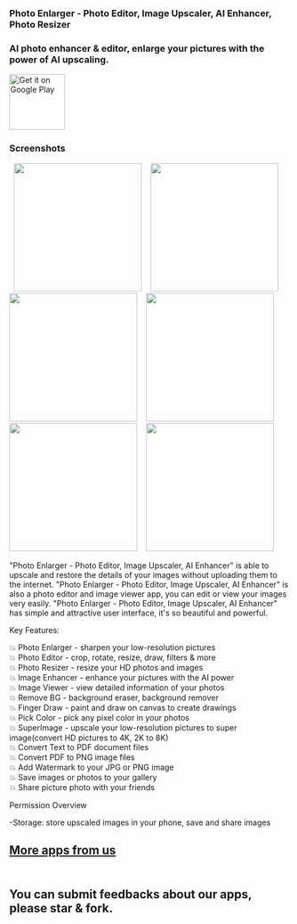### Photo Enlarger - Photo Editor, Image Upscaler, AI Enhancer, Photo Resizer<br/>

### AI photo enhancer & editor, enlarge your pictures with the power of AI upscaling.<br/>

<a href='https://play.google.com/store/apps/details?id=com.smart.photo.enlarge.upscale.enhancer&pcampaignid=pcampaignidMKT-Other-global-all-co-prtnr-py-PartBadge-Mar2515-1'><img height="100" alt='Get it on Google Play' src='https://play.google.com/intl/en_us/badges/static/images/badges/en_badge_web_generic.png'/></a>

### Screenshots
<p>
  <span>&nbsp;</span>
  <img src="https://play-lh.googleusercontent.com/_45SPrwtHF8OTf7UGmb2cv6BigmkPa801dIFayd626DzhPaUYdYd0rMo1LsTs-D0po4=w1052-h592-rw" width="230">
  <span>&nbsp;&nbsp;</span>
  <img src="https://play-lh.googleusercontent.com/Wvg0wYFcjXqgFyZ1ktzxM6f-zmArLpqLbDya3Xp8eD6XaVjIAH76FypznPcJzqHJXQI=w1052-h592-rw" width="230">
  <span>&nbsp;&nbsp;</span>
  <img src="https://play-lh.googleusercontent.com/fCuk8Q_qjLwH-3--YeOumPPUnsDfNzUFbqFshs90rWSBSwzddkDoo7vJjnha6dGcQWM=w1052-h592-rw" width="230">
  <span>&nbsp;&nbsp;</span>
  <img src="https://play-lh.googleusercontent.com/AYPH9cRi0CtHOy0scV0Q2I9HbDc-WaA2VAToF6HJKJQCHWmETEf8P-jFvGLuLRD13g=w1052-h592-rw" width="230">
  <span>&nbsp;&nbsp;</span>
  <img src="https://play-lh.googleusercontent.com/0DZgq_ucffPSfkZlgvdjfdO6TfvIqJspY5FDSqf5aWejXQJdypnJs9ZfJMMOlYJm4sI=w526-h296-rw" width="230">
  <span>&nbsp;&nbsp;</span>
  <img src="https://play-lh.googleusercontent.com/nmL-64CW913oN_feG9qC3ffyQly2trcdCzGEkooYIuVEt5GnYZc2v1Q7e9oulGTm7Q=w1052-h592-rw" width="230">
  <span>&nbsp;</span>
</p>


"Photo Enlarger - Photo Editor, Image Upscaler, AI Enhancer" is able to upscale and restore the details of your images without uploading them to the internet. "Photo Enlarger - Photo Editor, Image Upscaler, AI Enhancer" is also a photo editor and image viewer app, you can edit or view your images very easily. "Photo Enlarger - Photo Editor, Image Upscaler, AI Enhancer" has simple and attractive user interface, it's so beautiful and powerful.

Key Features:

💥 Photo Enlarger - sharpen your low-resolution pictures<br/>
💥 Photo Editor - crop, rotate, resize, draw, filters & more<br/>
💥 Photo Resizer - resize your HD photos and images<br/>
💥 Image Enhancer - enhance your pictures with the AI power<br/>
💥 Image Viewer - view detailed information of your photos<br/>
💥 Remove BG - background eraser, background remover<br/>
💥 Finger Draw - paint and draw on canvas to create drawings<br/>
💥 Pick Color - pick any pixel color in your photos<br/>
💥 SuperImage - upscale your low-resolution pictures to super image(convert HD pictures to 4K, 2K to 8K)<br/>
💥 Convert Text to PDF document files<br/>
💥 Convert PDF to PNG image files<br/>
💥 Add Watermark to your JPG or PNG image<br/>
💥 Save images or photos to your gallery<br/>
💥 Share picture photo with your friends<br/>

Permission Overview

-Storage: store upscaled images in your phone, save and share images

## [More apps from us](https://play.google.com/store/apps/dev?id=9118687405299306615)<br/><br/>

## You can submit feedbacks about our apps, please star & fork.<br/><br/>
